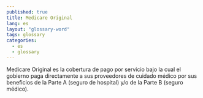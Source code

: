 ```yaml
---
published: true
title: Medicare Original
lang: es
layout: "glossary-word"
tags: glossary
categories:
  - es
  - glossary
---
```


Medicare Original es la cobertura de pago por servicio bajo la cual el gobierno paga directamente a sus proveedores de cuidado médico por sus beneficios de la Parte A (seguro de hospital) y/o de la Parte B (seguro médico).
